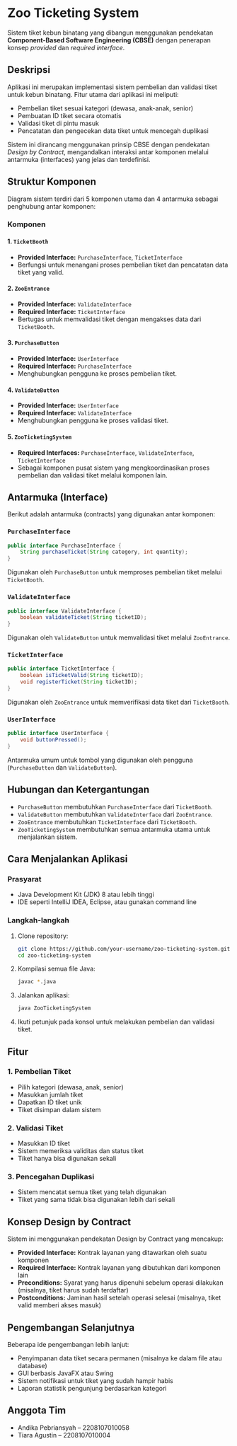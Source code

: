 # Zoo Ticketing System

Sistem tiket kebun binatang yang dibangun menggunakan pendekatan **Component-Based Software Engineering (CBSE)** dengan penerapan konsep *provided* dan *required interface*.

## Deskripsi

Aplikasi ini merupakan implementasi sistem pembelian dan validasi tiket untuk kebun binatang. Fitur utama dari aplikasi ini meliputi:

- Pembelian tiket sesuai kategori (dewasa, anak-anak, senior)
- Pembuatan ID tiket secara otomatis
- Validasi tiket di pintu masuk
- Pencatatan dan pengecekan data tiket untuk mencegah duplikasi

Sistem ini dirancang menggunakan prinsip CBSE dengan pendekatan *Design by Contract*, mengandalkan interaksi antar komponen melalui antarmuka (interfaces) yang jelas dan terdefinisi.

## Struktur Komponen

Diagram sistem terdiri dari 5 komponen utama dan 4 antarmuka sebagai penghubung antar komponen:

### Komponen

#### 1. `TicketBooth`
- **Provided Interface:** `PurchaseInterface`, `TicketInterface`
- Berfungsi untuk menangani proses pembelian tiket dan pencatatan data tiket yang valid.

#### 2. `ZooEntrance`
- **Provided Interface:** `ValidateInterface`
- **Required Interface:** `TicketInterface`
- Bertugas untuk memvalidasi tiket dengan mengakses data dari `TicketBooth`.

#### 3. `PurchaseButton`
- **Provided Interface:** `UserInterface`
- **Required Interface:** `PurchaseInterface`
- Menghubungkan pengguna ke proses pembelian tiket.

#### 4. `ValidateButton`
- **Provided Interface:** `UserInterface`
- **Required Interface:** `ValidateInterface`
- Menghubungkan pengguna ke proses validasi tiket.

#### 5. `ZooTicketingSystem`
- **Required Interfaces:** `PurchaseInterface`, `ValidateInterface`, `TicketInterface`
- Sebagai komponen pusat sistem yang mengkoordinasikan proses pembelian dan validasi tiket melalui komponen lain.

## Antarmuka (Interface)

Berikut adalah antarmuka (contracts) yang digunakan antar komponen:

### `PurchaseInterface`

```java
public interface PurchaseInterface {
    String purchaseTicket(String category, int quantity);
}
```

Digunakan oleh `PurchaseButton` untuk memproses pembelian tiket melalui `TicketBooth`.

### `ValidateInterface`

```java
public interface ValidateInterface {
    boolean validateTicket(String ticketID);
}
```
Digunakan oleh `ValidateButton` untuk memvalidasi tiket melalui `ZooEntrance`.

### `TicketInterface`

```java
public interface TicketInterface {
    boolean isTicketValid(String ticketID);
    void registerTicket(String ticketID);
}
```
Digunakan oleh `ZooEntrance` untuk memverifikasi data tiket dari `TicketBooth`.

### `UserInterface`

```java
public interface UserInterface {
    void buttonPressed();
}
```
Antarmuka umum untuk tombol yang digunakan oleh pengguna (`PurchaseButton` dan `ValidateButton`).

## Hubungan dan Ketergantungan

- `PurchaseButton` membutuhkan `PurchaseInterface` dari `TicketBooth`.
- `ValidateButton` membutuhkan `ValidateInterface` dari `ZooEntrance`.
- `ZooEntrance` membutuhkan `TicketInterface` dari `TicketBooth`.
- `ZooTicketingSystem` membutuhkan semua antarmuka utama untuk menjalankan sistem.

## Cara Menjalankan Aplikasi

### Prasyarat
- Java Development Kit (JDK) 8 atau lebih tinggi
- IDE seperti IntelliJ IDEA, Eclipse, atau gunakan command line

### Langkah-langkah
1. Clone repository:
   ```bash
   git clone https://github.com/your-username/zoo-ticketing-system.git
   cd zoo-ticketing-system
   ```

2. Kompilasi semua file Java:
   ```bash
   javac *.java
   ```

3. Jalankan aplikasi:
   ```bash
   java ZooTicketingSystem
   ```

4. Ikuti petunjuk pada konsol untuk melakukan pembelian dan validasi tiket.

## Fitur

### 1. Pembelian Tiket
- Pilih kategori (dewasa, anak, senior)
- Masukkan jumlah tiket
- Dapatkan ID tiket unik
- Tiket disimpan dalam sistem

### 2. Validasi Tiket
- Masukkan ID tiket
- Sistem memeriksa validitas dan status tiket
- Tiket hanya bisa digunakan sekali

### 3. Pencegahan Duplikasi
- Sistem mencatat semua tiket yang telah digunakan
- Tiket yang sama tidak bisa digunakan lebih dari sekali

## Konsep Design by Contract

Sistem ini menggunakan pendekatan Design by Contract yang mencakup:

- **Provided Interface:** Kontrak layanan yang ditawarkan oleh suatu komponen
- **Required Interface:** Kontrak layanan yang dibutuhkan dari komponen lain
- **Preconditions:** Syarat yang harus dipenuhi sebelum operasi dilakukan (misalnya, tiket harus sudah terdaftar)
- **Postconditions:** Jaminan hasil setelah operasi selesai (misalnya, tiket valid memberi akses masuk)

## Pengembangan Selanjutnya

Beberapa ide pengembangan lebih lanjut:

- Penyimpanan data tiket secara permanen (misalnya ke dalam file atau database)
- GUI berbasis JavaFX atau Swing
- Sistem notifikasi untuk tiket yang sudah hampir habis
- Laporan statistik pengunjung berdasarkan kategori

## Anggota Tim
- Andika Pebriansyah – 2208107010058
- Tiara Agustin – 2208107010004
